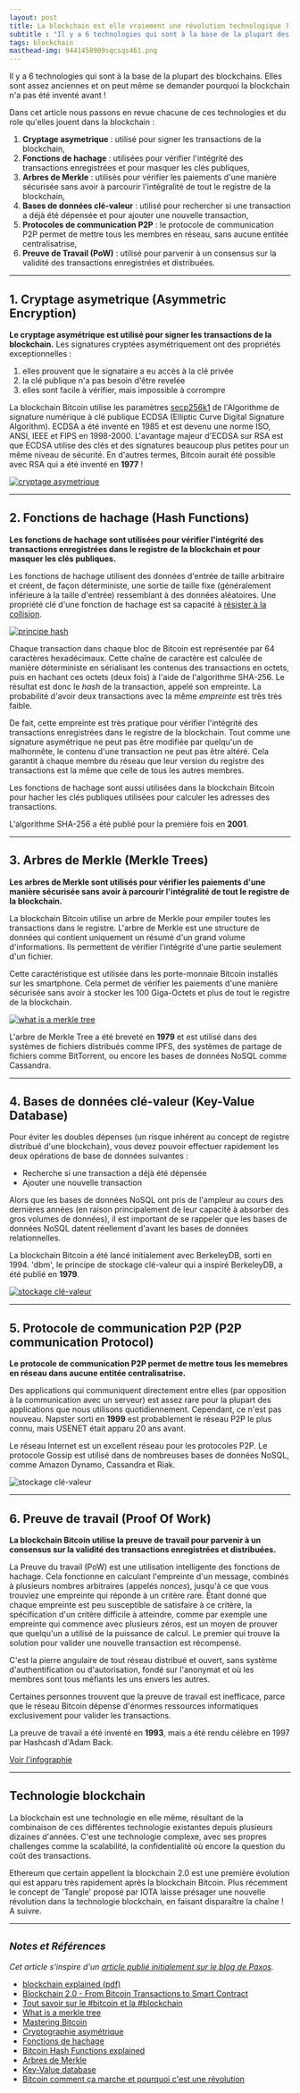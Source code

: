 ```yaml
---
layout: post
title: La blockchain est elle vraiement une révolution technologique ?
subtitle : "Il y a 6 technologies qui sont à la base de la plupart des blockchains : cryptage asymetrique 1977, les fonctions de hachage 2001, les arbres de Merkle 1979, les bases de données clé-valeur 1979, les protocoles de communication P2P 1999, la Preuve de Travail 1993. Elles sont assez anciennes et on peut même se demander pourquoi la blockchain n'a pas été inventé avant !"
tags: blockchain
masthead-img: 9441458909sqcsqs461.png
---
```


Il y a 6 technologies qui sont à la base de la plupart des blockchains. Elles sont assez anciennes et on peut même se demander pourquoi la blockchain n'a pas été inventé avant !

Dans cet article nous passons en revue chacune de ces technologies et du role qu'elles jouent dans la blockchain : 

1. **Cryptage asymetrique** : utilisé pour signer les transactions de la blockchain,
2. **Fonctions de hachage** : utilisées pour vérifier l'intégrité des transactions enregistrées et pour masquer les clés publiques,
3. **Arbres de Merkle** : utilisés pour vérifier les paiements d'une manière sécurisée sans avoir à parcourir l'intégralité de tout le registre de la blockchain,
4. **Bases de données clé-valeur** : utilisé pour rechercher si une transaction a déjà été dépensée et pour ajouter une nouvelle transaction,
5. **Protocoles de communication P2P** : le protocole de communication P2P permet de mettre tous les membres en réseau, sans aucune entitée centralisatrise, 
6. **Preuve de Travail (PoW)** : utilisé pour parvenir à un consensus sur la validité des transactions enregistrées et distribuées.

---

## 1. Cryptage asymetrique (Asymmetric Encryption)

**Le cryptage asymétrique est utilisé pour signer les transactions de la blockchain.** Les signatures cryptées asymétriquement ont des propriétés exceptionnelles :

1. elles prouvent que le signataire a eu accès à la clé privée
1. la clé publique n'a pas besoin d'être revelée
1. elles sont facile à vérifier, mais impossible à corrompre

La blockchain Bitcoin utilise les paramètres [secp256k1](https://en.bitcoin.it/wiki/Secp256k1) de l'Algorithme de signature numérique à clé publique ECDSA (Elliptic Curve Digital Signature Algorithm). ECDSA a été inventé en 1985 et est devenu une norme ISO, ANSI, IEEE et FIPS en 1998-2000. L'avantage majeur d'ECDSA sur RSA est que ECDSA utilise des clés et des signatures beaucoup plus petites pour un même niveau de sécurité. En d'autres termes, Bitcoin aurait été possible avec RSA qui a été inventé en **1977** !

<a href="http://jrruethe.github.io/blog/2014/10/25/cryptography-primer/"><img class="img-shadow mx-auto d-block" src="{{ site.baseurl }}/assets/img/asymencsnap894356.png" alt="cryptage asymetrique"></a>

---

## 2. Fonctions de hachage (Hash Functions)

**Les fonctions de hachage sont utilisées pour vérifier l'intégrité des transactions enregistrées dans le registre de la blockchain et pour masquer les clés publiques.**

Les fonctions de hachage utilisent des données d'entrée de taille arbitraire et créent, de façon déterministe, une sortie de taille fixe (généralement inférieure à la taille d'entrée) ressemblant à des données aléatoires. Une propriété clé d'une fonction de hachage est sa capacité à [résister à la collision](https://fr.wikipedia.org/wiki/R%C3%A9sistance_aux_collisions).

<a href="https://fr.wikipedia.org/wiki/Fonction_de_hachage"><img class="img-shadow mx-auto d-block" src="{{ site.baseurl }}/assets/img/520px-Hash_function_fr.svg.png" alt="principe hash"></a>

Chaque transaction dans chaque bloc de Bitcoin est représentée par 64 caractères hexadécimaux. Cette chaîne de caractère est calculée de manière déterministe en sérialisant les contenus des transactions en octets, puis en hachant ces octets (deux fois) à l'aide de l'algorithme SHA-256. Le résultat est donc le _hash_ de la transaction, appelé son empreinte. La probabilité d'avoir deux transactions avec la même _empreinte_ est très très faible.

De fait, cette empreinte est très pratique pour vérifier l'intégrité des transactions enregistrées dans le registre de la blockchain. Tout comme une signature asymétrique ne peut pas être modifiée par quelqu'un de malhonnête, le contenu d'une transaction ne peut pas être altéré. Cela garantit à chaque membre du réseau que leur version du registre des transactions est la même que celle de tous les autres membres.

Les fonctions de hachage sont aussi utilisées dans la blockchain Bitcoin pour hacher les clés publiques utilisées pour calculer les adresses des transactions.

L'algorithme SHA-256 a été publié pour la première fois en **2001**.

---

## 3. Arbres de Merkle (Merkle Trees)

**Les arbres de Merkle sont utilisés pour vérifier les paiements d'une manière sécurisée sans avoir à parcourir l'intégralité de tout le registre de la blockchain.**

La blockchain Bitcoin utilise un arbre de Merkle pour empiler toutes les transactions dans le registre. L'arbre de Merkle est une structure de données qui contient uniquement un résumé d'un grand volume d'informations. Ils permettent de vérifier l'intégrité d'une partie seulement d'un fichier.

Cette caractéristique est utilisée dans les porte-monnaie Bitcoin installés sur les smartphone. Cela permet de vérifier les paiements d'une manière sécurisée sans avoir à stocker les 100 Giga-Octets et plus de tout le registre de la blockchain.

<a href="https://www.weusecoins.com/what-is-a-merkle-tree/"><img class="img-shadow mx-auto d-block" src="{{ site.baseurl }}/assets/img/what-is-a-merkel-tree.jpg" alt="what is a merkle tree"></a>

L'arbre de Merkle Tree a été breveté en **1979** et est utilisé dans des systèmes de fichiers distribués comme IPFS, des systèmes de partage de fichiers comme BitTorrent, ou encore les bases de données NoSQL comme Cassandra.

---

## 4. Bases de données clé-valeur (Key-Value Database)

Pour éviter les doubles dépenses (un risque inhérent au concept de registre distribué d'une blockchain), vous devez pouvoir effectuer rapidement les deux opérations de base de données suivantes :

- Recherche si une transaction a déjà été dépensée
- Ajouter une nouvelle transaction

Alors que les bases de données NoSQL ont pris de l'ampleur au cours des dernières années (en raison principalement de leur capacité à absorber des gros volumes de données), il est important de se rappeler que les bases de données NoSQL datent réellement d'avant les bases de données relationnelles.

La blockchain Bitcoin a été lancé initialement avec BerkeleyDB, sorti en 1994. 'dbm', le principe de stockage clé-valeur qui a inspiré BerkeleyDB, a été publié en **1979**.

<a href="https://blog.barthe.ph/2014/07/23/compute-bitcoin-balance-nodejs/"><img class="img-shadow mx-auto d-block" src="{{ site.baseurl }}/assets/img/btc_keypool_wallet.png" alt="stockage clé-valeur"></a>

---

## 5. Protocole de communication P2P (P2P communication Protocol)

**Le protocole de communication P2P permet de mettre tous les memebres en réseau dans aucune entitée centralisatrise.**

Des applications qui communiquent directement entre elles (par opposition à la communication avec un serveur) est assez rare pour la plupart des applications que nous utilisons quotidiennement. Cependant, ce n'est pas nouveau. Napster sorti en **1999** est probablement le réseau P2P le plus connu, mais USENET était apparu 20 ans avant.

Le réseau Internet est un excellent réseau pour les protocoles P2P. Le protocole Gossip est utilisé dans de nombreuses bases de données NoSQL, comme Amazon Dynamo, Cassandra et Riak.

<img class="img-shadow mx-auto d-block" src="{{ site.baseurl }}/assets/img/6XGsvJkpPo51HlPVHxFQdddd.png" alt="stockage clé-valeur">

---

## 6. Preuve de travail (Proof Of Work)

**La blockchain Bitcoin utilise la preuve de travail pour parvenir à un consensus sur la validité des transactions enregistrées et distribuées.**

La Preuve du travail (PoW) est une utilisation intelligente des fonctions de hachage. Cela fonctionne en calculant l'empreinte d'un message, combinés à plusieurs nombres arbitraires (appelés _nonces_), jusqu'à ce que vous trouviez une empreinte qui réponde à un critère rare. Étant donné que chaque empreinte est peu susceptible de satisfaire à ce critère, la spécification d'un critère difficile à atteindre, comme par exemple une empreinte qui commence avec plusieurs zéros, est un moyen de prouver que quelqu'un a utilisé de la puissance de calcul. Le premier qui trouve la solution pour valider une nouvelle transaction est récompensé.

C'est la pierre angulaire de tout réseau distribué et ouvert, sans système d'authentification ou d'autorisation, fondé sur l'anonymat et où les membres sont tous méfiants les uns envers les autres.

Certaines personnes trouvent que la preuve de travail est inefficace, parce que le réseau Bitcoin dépense d'énormes ressources informatiques exclusivement pour valider les transactions.

La preuve de travail a été inventé en **1993**, mais a été rendu célèbre en 1997 par Hashcash d'Adam Back.

<a href="{{ site.baseurl }}/assets/img/what-is-proof-of-work.png">Voir l'infographie</a>

---

## Technologie blockchain

La blockchain est une technologie en elle même, résultant de la combinaison de ces différentes technologie existantes depuis plusieurs dizaines d'années. C'est une technologie complexe, avec ses propres challenges comme la scalabilité, la confidentialité où encore la question du coût des transactions.

Ethereum que certain appellent la blockchain 2.0 est une première évolution qui est apparu très rapidement après la blockchain Bitcoin. Plus récemment le concept de 'Tangle' proposé par IOTA laisse présager une nouvelle révolution dans la technologie blockchain, en faisant disparaître la chaîne ! A suivre.

---

## <small>_Notes et Références_</small>

_Cet article s'inspire d'un [article publié initialement sur le blog de Paxos](https://eng.paxos.com/the-blockchain-is-evolutionary-not-revolutionary)._

- [blockchain explained (pdf)](https://www.niceideas.ch/blockchain_explained.pdf)
- [Blockchain 2.0 - From Bitcoin Transactions to Smart Contract](https://www.niceideas.ch/roller2/badtrash/entry/blockchain-2-0-from-bitcoin)
- [Tout savoir sur le #bitcoin et la #blockchain](https://fr.slideshare.net/vchriqui/tout-savoir-sur-le-bitcoin-et-la-blockchain)
- [What is a merkle tree](https://www.weusecoins.com/what-is-a-merkle-tree/)
- [Mastering Bitcoin](http://chimera.labs.oreilly.com/books/1234000001802)
- [Cryptographie asymétrique](https://fr.wikipedia.org/wiki/Cryptographie_asym%C3%A9trique)
- [Fonctions de hachage](https://fr.wikipedia.org/wiki/Fonction_de_hachage)
- [Bitcoin Hash Functions explained](https://www.coindesk.com/bitcoin-hash-functions-explained/)
- [Arbres de Merkle](https://fr.wikipedia.org/wiki/Arbre_de_Merkle)
- [Key-Value database](https://en.wikipedia.org/wiki/Key-value_database)
- [Bitcoin comment ça marche et pourquoi c'est une révolution](https://fr.slideshare.net/straumat/bitcoin-comment-a-marche-et-pourquoi-cest-une-rvolution)
